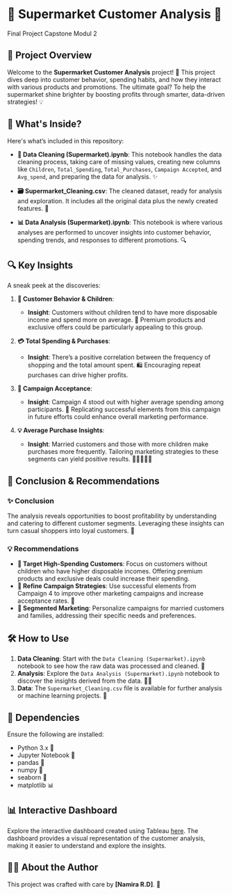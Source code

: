 # 🌟 Supermarket Customer Analysis 🌟
Final Project Capstone Modul 2

## 🎯 Project Overview

Welcome to the **Supermarket Customer Analysis** project! 🛒 This project dives deep into customer behavior, spending habits, and how they interact with various products and promotions. The ultimate goal? To help the supermarket shine brighter by boosting profits through smarter, data-driven strategies! 💡

## 📂 What's Inside?

Here's what’s included in this repository:

- **🧹 Data Cleaning (Supermarket).ipynb**: This notebook handles the data cleaning process, taking care of missing values, creating new columns like `Children`, `Total_Spending`, `Total_Purchases`, `Campaign Accepted`, and `Avg_spend`, and preparing the data for analysis. ✨

- **🗃️ Supermarket_Cleaning.csv**: The cleaned dataset, ready for analysis and exploration. It includes all the original data plus the newly created features. 🌟

- **📊 Data Analysis (Supermarket).ipynb**: This notebook is where various analyses are performed to uncover insights into customer behavior, spending trends, and responses to different promotions. 🔍

## 🔍 Key Insights

A sneak peek at the discoveries:

1. **👶 Customer Behavior & Children**:
    - **Insight**: Customers without children tend to have more disposable income and spend more on average. 💸 Premium products and exclusive offers could be particularly appealing to this group.

2. **💳 Total Spending & Purchases**:
    - **Insight**: There’s a positive correlation between the frequency of shopping and the total amount spent. 🛍️ Encouraging repeat purchases can drive higher profits.

3. **🎯 Campaign Acceptance**:
    - **Insight**: Campaign 4 stood out with higher average spending among participants. 🎯 Replicating successful elements from this campaign in future efforts could enhance overall marketing performance.

4. **💡 Average Purchase Insights**:
    - **Insight**: Married customers and those with more children make purchases more frequently. Tailoring marketing strategies to these segments can yield positive results. 👫👨‍👩‍👧‍👦

## 🚀 Conclusion & Recommendations

### ✨ Conclusion
The analysis reveals opportunities to boost profitability by understanding and catering to different customer segments. Leveraging these insights can turn casual shoppers into loyal customers. 🌟

### 💡 Recommendations
- **💎 Target High-Spending Customers**: Focus on customers without children who have higher disposable incomes. Offering premium products and exclusive deals could increase their spending.
- **🎯 Refine Campaign Strategies**: Use successful elements from Campaign 4 to improve other marketing campaigns and increase acceptance rates. 🚀
- **🎯 Segmented Marketing**: Personalize campaigns for married customers and families, addressing their specific needs and preferences.

## 🛠️ How to Use

1. **Data Cleaning**: Start with the `Data Cleaning (Supermarket).ipynb` notebook to see how the raw data was processed and cleaned. 🧼
2. **Analysis**: Explore the `Data Analysis (Supermarket).ipynb` notebook to discover the insights derived from the data. 🕵️‍♂️
3. **Data**: The `Supermarket_Cleaning.csv` file is available for further analysis or machine learning projects. 🤖

## 🔧 Dependencies

Ensure the following are installed:

- Python 3.x 🐍
- Jupyter Notebook 📒
- pandas 🐼
- numpy 🔢
- seaborn 🎨
- matplotlib 📊

## 📊 Interactive Dashboard

Explore the interactive dashboard created using Tableau [here](https://public.tableau.com/app/profile/namira.r.d/viz/SupermarketCustomer_17245712418580/Dashboard1?publish=yes). The dashboard provides a visual representation of the customer analysis, making it easier to understand and explore the insights.

## 👩‍💻 About the Author

This project was crafted with care by **[Namira R.D]**. 🌈
